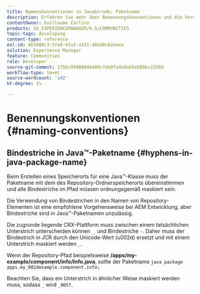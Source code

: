 ```yaml
---
title: Namenskonventionen in Java&trade; Paketname
description: Erfahren Sie mehr über Benennungskonventionen und die Verwendung von Bindestrichen im Java&trade; Paketname.
contentOwner: Guillaume Carlino
products: SG_EXPERIENCEMANAGER/6.5/COMMUNITIES
topic-tags: developing
content-type: reference
exl-id: 863900c3-5fe8-41a3-a151-466d0c62eeea
solution: Experience Manager
feature: Communities
role: Developer
source-git-commit: 1f56c99980846400cfde8fa4e9a55e885bc2258d
workflow-type: tm+mt
source-wordcount: '142'
ht-degree: 1%

---
```


# Benennungskonventionen {#naming-conventions}

## Bindestriche in Java™-Paketname {#hyphens-in-java-package-name}

Beim Erstellen eines Speicherorts für eine Java™-Klasse muss der Paketname mit dem des Repository-Ordnerspeicherorts übereinstimmen und alle Bindestriche im Pfad müssen ordnungsgemäß maskiert sein.

Die Verwendung von Bindestrichen in den Namen von Repository-Elementen ist eine empfohlene Vorgehensweise bei AEM Entwicklung, aber Bindestriche sind in Java™-Paketnamen unzulässig.

Die zugrunde liegende CRX-Plattform muss zwischen einem tatsächlichen Unterstrich unterscheiden können `_ `und Bindestriche `-`. Daher muss der Bindestrich in JCR durch den Unicode-Wert (u002d) ersetzt und mit einem Unterstrich maskiert werden `_`.

Wenn der Repository-Pfad beispielsweise **/apps/my-example/component/info/Info.java**, sollte der Paketname `java package apps.my_002dexample.component.info;`

Beachten Sie, dass ein Unterstrich in ähnlicher Weise maskiert werden muss, sodass `_` wird `_005f`.
